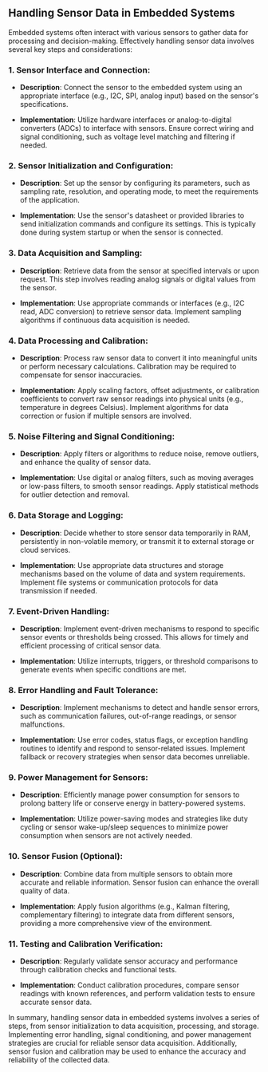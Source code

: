 ## Handling Sensor Data in Embedded Systems

Embedded systems often interact with various sensors to gather data for processing and decision-making. Effectively handling sensor data involves several key steps and considerations:

### 1. **Sensor Interface and Connection**:

- **Description**: Connect the sensor to the embedded system using an appropriate interface (e.g., I2C, SPI, analog input) based on the sensor's specifications.

- **Implementation**: Utilize hardware interfaces or analog-to-digital converters (ADCs) to interface with sensors. Ensure correct wiring and signal conditioning, such as voltage level matching and filtering if needed.

### 2. **Sensor Initialization and Configuration**:

- **Description**: Set up the sensor by configuring its parameters, such as sampling rate, resolution, and operating mode, to meet the requirements of the application.

- **Implementation**: Use the sensor's datasheet or provided libraries to send initialization commands and configure its settings. This is typically done during system startup or when the sensor is connected.

### 3. **Data Acquisition and Sampling**:

- **Description**: Retrieve data from the sensor at specified intervals or upon request. This step involves reading analog signals or digital values from the sensor.

- **Implementation**: Use appropriate commands or interfaces (e.g., I2C read, ADC conversion) to retrieve sensor data. Implement sampling algorithms if continuous data acquisition is needed.

### 4. **Data Processing and Calibration**:

- **Description**: Process raw sensor data to convert it into meaningful units or perform necessary calculations. Calibration may be required to compensate for sensor inaccuracies.

- **Implementation**: Apply scaling factors, offset adjustments, or calibration coefficients to convert raw sensor readings into physical units (e.g., temperature in degrees Celsius). Implement algorithms for data correction or fusion if multiple sensors are involved.

### 5. **Noise Filtering and Signal Conditioning**:

- **Description**: Apply filters or algorithms to reduce noise, remove outliers, and enhance the quality of sensor data.

- **Implementation**: Use digital or analog filters, such as moving averages or low-pass filters, to smooth sensor readings. Apply statistical methods for outlier detection and removal.

### 6. **Data Storage and Logging**:

- **Description**: Decide whether to store sensor data temporarily in RAM, persistently in non-volatile memory, or transmit it to external storage or cloud services.

- **Implementation**: Use appropriate data structures and storage mechanisms based on the volume of data and system requirements. Implement file systems or communication protocols for data transmission if needed.

### 7. **Event-Driven Handling**:

- **Description**: Implement event-driven mechanisms to respond to specific sensor events or thresholds being crossed. This allows for timely and efficient processing of critical sensor data.

- **Implementation**: Utilize interrupts, triggers, or threshold comparisons to generate events when specific conditions are met.

### 8. **Error Handling and Fault Tolerance**:

- **Description**: Implement mechanisms to detect and handle sensor errors, such as communication failures, out-of-range readings, or sensor malfunctions.

- **Implementation**: Use error codes, status flags, or exception handling routines to identify and respond to sensor-related issues. Implement fallback or recovery strategies when sensor data becomes unreliable.

### 9. **Power Management for Sensors**:

- **Description**: Efficiently manage power consumption for sensors to prolong battery life or conserve energy in battery-powered systems.

- **Implementation**: Utilize power-saving modes and strategies like duty cycling or sensor wake-up/sleep sequences to minimize power consumption when sensors are not actively needed.

### 10. **Sensor Fusion (Optional)**:

- **Description**: Combine data from multiple sensors to obtain more accurate and reliable information. Sensor fusion can enhance the overall quality of data.

- **Implementation**: Apply fusion algorithms (e.g., Kalman filtering, complementary filtering) to integrate data from different sensors, providing a more comprehensive view of the environment.

### 11. **Testing and Calibration Verification**:

- **Description**: Regularly validate sensor accuracy and performance through calibration checks and functional tests.

- **Implementation**: Conduct calibration procedures, compare sensor readings with known references, and perform validation tests to ensure accurate sensor data.

In summary, handling sensor data in embedded systems involves a series of steps, from sensor initialization to data acquisition, processing, and storage. Implementing error handling, signal conditioning, and power management strategies are crucial for reliable sensor data acquisition. Additionally, sensor fusion and calibration may be used to enhance the accuracy and reliability of the collected data.
